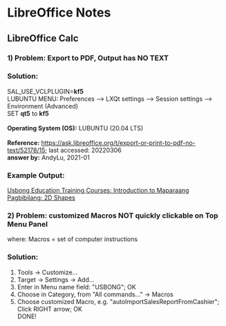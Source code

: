 # LibreOffice Notes
## LibreOffice Calc

### 1) Problem: Export to PDF, Output has NO TEXT
### Solution: 
SAL_USE_VCLPLUGIN=<b>kf5</b><br/>
LUBUNTU MENU: Preferences --> LXQt settings --> Session settings --> Environment (Advanced)<br/>
SET <b>qt5</b> to <b>kf5</b><br/>
<br/>
<b>Operating System (OS):</b> LUBUNTU (20.04 LTS)<br/>
<br/>
<b>Reference:</b> https://ask.libreoffice.org/t/export-or-print-to-pdf-no-text/52178/15; last accessed: 20220306<br/>
<b>answer by:</b> AndyLu, 2021-01<br/>

### Example Output:
[Usbong Education Training Courses: Introduction to Maparaang Pagbibilang: 2D Shapes](https://github.com/usbong/documentation/tree/master/Usbong/company/HR/Usbong%20Education%20Training%20Courses/Introduction%20to%20Maparaang%20Pagbibilang)

### 2) Problem: customized Macros NOT quickly clickable on Top Menu Panel 
where: Macros = set of computer instructions

### Solution: 
1) Tools -> Customize...<br/>
2) Target -> Settings -> Add...<br/>
3) Enter in Menu name field: "USBONG"; OK<br/>
4) Choose in Category, from "All commands..." -> Macros<br/>
5) Choose customized Macro, e.g. "autoImportSalesReportFromCashier"; Click RIGHT arrow; OK<br/>
DONE!
